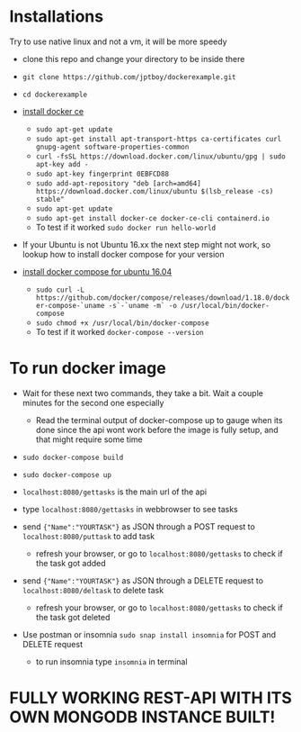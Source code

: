 # Installations
Try to use native linux and not a vm, it will be more speedy

- clone this repo and change your directory to be inside there
- `git clone https://github.com/jptboy/dockerexample.git`
- `cd dockerexample`
- [install docker ce](https://docs.docker.com/install/linux/docker-ce/ubuntu/#install-docker-ce-1)
    - `sudo apt-get update`
    - `sudo apt-get install apt-transport-https ca-certificates curl gnupg-agent software-properties-common`
    - `curl -fsSL https://download.docker.com/linux/ubuntu/gpg | sudo apt-key add -`
    - `sudo apt-key fingerprint 0EBFCD88`
    - `sudo add-apt-repository "deb [arch=amd64] https://download.docker.com/linux/ubuntu $(lsb_release -cs) stable"`
    - `sudo apt-get update`
    - `sudo apt-get install docker-ce docker-ce-cli containerd.io`
    - To test if it worked `sudo docker run hello-world`

- If your Ubuntu is not Ubuntu 16.xx the next step might not work, so lookup how to install docker compose for your version
- [install docker compose for ubuntu 16.04](https://www.digitalocean.com/community/tutorials/how-to-install-docker-compose-on-ubuntu-16-04)
    - ``sudo curl -L https://github.com/docker/compose/releases/download/1.18.0/docker-compose-`uname -s`-`uname -m` -o /usr/local/bin/docker-compose``
    - `sudo chmod +x /usr/local/bin/docker-compose`
    - To test if it worked `docker-compose --version`

# To run docker image

- Wait for these next two commands, they take a bit. Wait a couple minutes for the second one especially
    - Read the terminal output of docker-compose up to gauge when its done since the api wont work before the image is fully setup, and that might require some time
- `sudo docker-compose build`
- `sudo docker-compose up`
- `localhost:8080/gettasks` is the main url of the api
- type `localhost:8080/gettasks` in webbrowser to see tasks
- send `{"Name":"YOURTASK"}` as JSON through a POST request to `localhost:8080/puttask` to add task
    - refresh your browser, or go to `localhost:8080/gettasks` to check if the task got added
- send `{"Name":"YOURTASK"}` as JSON through a DELETE request to `localhost:8080/deltask` to delete task
    - refresh your browser, or go to `localhost:8080/gettasks` to check if the task got deleted

- Use postman or insomnia `sudo snap install insomnia` for POST and DELETE request 
    - to run insomnia type `insomnia` in terminal

# FULLY WORKING REST-API WITH ITS OWN MONGODB INSTANCE BUILT!
